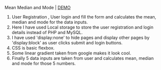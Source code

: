 Mean Median and Mode | <a href="https://iridescent-bunny-fddeae.netlify.app/">DEMO</a>

1. User Registration , User login and fill the form and calculates the mean, median and mode for the data inputs.
2. Here I have used Local storage to store the user registration and login details instead of PHP and MySQL.
3. I have used 'display:none' to hide pages and display other pages by 'display:block' as user clicks submit and login buttons.
4. CSS is basic flexbox.
5. Some linear gradient taken from google makes it look cool.
6. Finally 5 data inputs are taken from user and calculates mean, median and mode for those 5 numbers.

